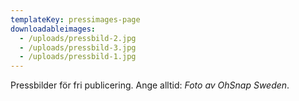 ```yaml
---
templateKey: pressimages-page
downloadableimages:
  - /uploads/pressbild-2.jpg
  - /uploads/pressbild-3.jpg
  - /uploads/pressbild-1.jpg
---
```

Pressbilder för fri publicering. Ange alltid: _Foto av OhSnap Sweden_.
